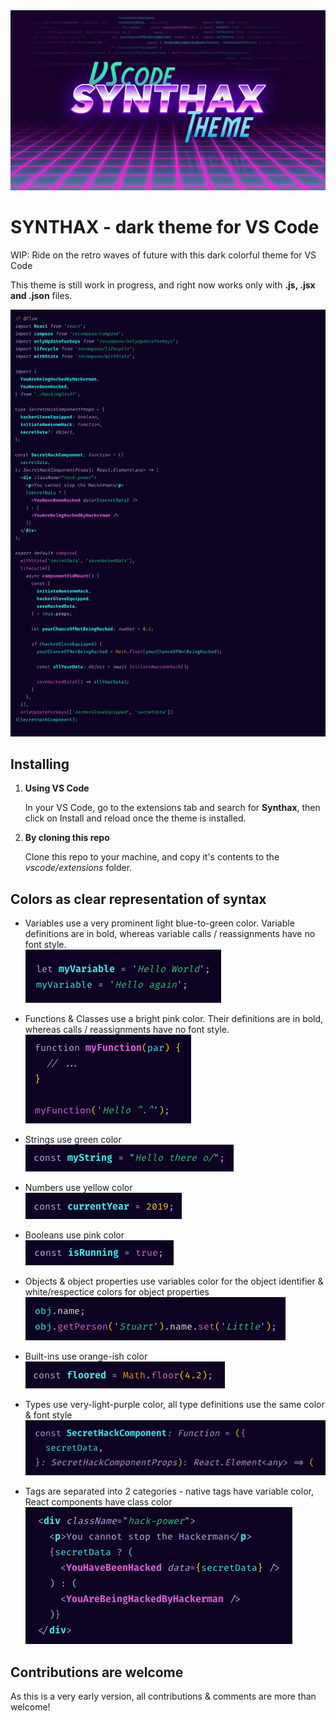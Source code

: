 <img src="themes/img/synthax_logo.png" alt="Syntax Theme Code Example" width="800" />

# SYNTHAX - dark theme for VS Code

WIP: Ride on the retro waves of future with this dark colorful theme for VS Code

This theme is still work in progress, and right now works only with **.js, .jsx and .json** files.

<img src="themes/img/code.png" alt="Syntax Theme Code Example" width="800" />

## Installing

1. **Using VS Code**

   In your VS Code, go to the extensions tab and search for **Synthax**, then click on Install and reload once the theme is installed.

2. **By cloning this repo**

   Clone this repo to your machine, and copy it's contents to the _vscode/extensions_ folder.

## Colors as clear representation of syntax

- Variables use a very prominent light blue-to-green color. Variable definitions are in bold, whereas variable calls / reassignments have no font style.  
  <img src="themes/img/examples/variables.png" alt="Syntax Theme | Variables Example" />

- Functions & Classes use a bright pink color. Their definitions are in bold, whereas calls / reassignments have no font style.  
  <img src="themes/img/examples/functions.png" alt="Syntax Theme | Functions Example"  />

- Strings use green color  
  <img src="themes/img/examples/strings.png" alt="Syntax Theme | Strings Example" />

- Numbers use yellow color  
  <img src="themes/img/examples/numbers.png" alt="Syntax Theme | Numbers Example" />

- Booleans use pink color  
  <img src="themes/img/examples/boolean.png" alt="Syntax Theme | Boolean Example" />

- Objects & object properties use variables color for the object identifier & white/respectice colors for object properties  
  <img src="themes/img/examples/objects.png" alt="Syntax Theme | Objects Example" />

- Built-ins use orange-ish color  
  <img src="themes/img/examples/builtins.png" alt="Syntax Theme | Built-ins Example" />

- Types use very-light-purple color, all type definitions use the same color & font style  
  <img src="themes/img/examples/types.png" alt="Syntax Theme | Types Example" />

- Tags are separated into 2 categories - native tags have variable color, React components have class color  
  <img src="themes/img/examples/tags.png" alt="Syntax Theme | Tags Example" />

## Contributions are welcome

As this is a very early version, all contributions & comments are more than welcome!
